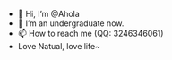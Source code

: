 - 👋 Hi, I’m @Ahola
- 🌱 I’m an undergraduate now.
- 📫 How to reach me (QQ: 3246346061)
- Love Natual, love life~

<!---
opsAhola/opsAhola is a ✨ special ✨ repository because its `README.md` (this file) appears on your GitHub profile.
You can click the Preview link to take a look at your changes.
--->
